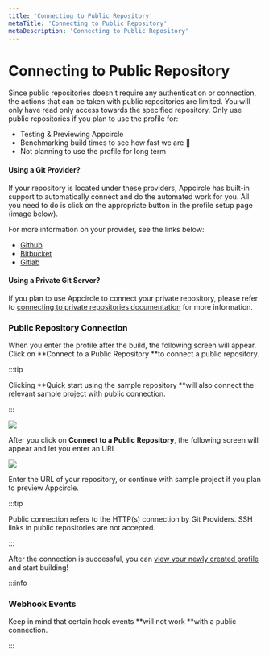 ```yaml
---
title: 'Connecting to Public Repository'
metaTitle: 'Connecting to Public Repository'
metaDescription: 'Connecting to Public Repository'
---
```


# Connecting to Public Repository

Since public repositories doesn't require any authentication or connection, the actions that can be taken with public repositories are limited. You will only have read only access towards the specified repository. Only use public repositories if you plan to use the profile for:

- Testing & Previewing Appcircle
- Benchmarking build times to see how fast we are 🚀&#x20;
- Not planning to use the profile for long term

#### Using a Git Provider?

If your repository is located under these providers, Appcircle has built-in support to automatically connect and do the automated work for you. All you need to do is click on the appropriate button in the profile setup page (image below).

For more information on your provider, see the links below:

- [Github](https://docs.appcircle.io/build/adding-a-build-profile/connecting-to-github)
- [Bitbucket](https://docs.appcircle.io/build/adding-a-build-profile/connecting-to-bitbucket)
- [Gitlab](https://docs.appcircle.io/build/adding-a-build-profile/connecting-to-gitlab)

#### Using a Private Git Server?

If you plan to use Appcircle to connect your private repository, please refer to [connecting to private repositories documentation](https://docs.appcircle.io/build/adding-a-build-profile/connecting-to-private-repository-via-ssh) for more information.

### Public Repository Connection

When you enter the profile after the build, the following screen will appear. Click on **Connect to a Public Repository **to connect a public repository.

:::tip

Clicking **Quick start using the sample repository **will also connect the relevant sample project with public connection.

:::

![](<https://cdn.appcircle.io/docs/assets/image (237).png>)

After you click on **Connect to a Public Repository**, the following screen will appear and let you enter an URI

![](<https://cdn.appcircle.io/docs/assets/image (241).png>)

Enter the URL of your repository, or continue with sample project if you plan to preview Appcircle.

:::tip

Public connection refers to the HTTP(s) connection by Git Providers. SSH links in public repositories are not accepted.&#x20;

:::

After the connection is successful, you can [view your newly created profile](https://docs.appcircle.io/build/adding-a-build-profile#view-the-newly-created-build-profile) and start building!

:::info

### Webhook Events

Keep in mind that certain hook events **will not work **with a public connection.

:::
